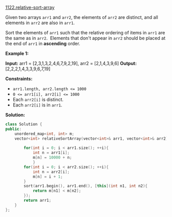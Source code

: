 [1122.relative-sort-array](https://leetcode.com/problems/relative-sort-array/)  

Given two arrays `arr1` and `arr2`, the elements of `arr2` are distinct, and all elements in `arr2` are also in `arr1`.

Sort the elements of `arr1` such that the relative ordering of items in `arr1` are the same as in `arr2`.  Elements that don't appear in `arr2` should be placed at the end of `arr1` in **ascending** order.

**Example 1:**

**Input:** arr1 = \[2,3,1,3,2,4,6,7,9,2,19\], arr2 = \[2,1,4,3,9,6\]
**Output:** \[2,2,2,1,4,3,3,9,6,7,19\]

**Constraints:**

*   `arr1.length, arr2.length <= 1000`
*   `0 <= arr1[i], arr2[i] <= 1000`
*   Each `arr2[i]` is distinct.
*   Each `arr2[i]` is in `arr1`.  



**Solution:**  

```cpp
class Solution {
public:
    unordered_map<int, int> m;
    vector<int> relativeSortArray(vector<int>& arr1, vector<int>& arr2) {
        
        for(int i = 0; i < arr1.size(); ++i){
            int n = arr1[i];
            m[n] = 10000 + n;
            }
        for(int i = 0; i < arr2.size(); ++i){
            int n = arr2[i];
            m[n] = i + 1;
        }
        sort(arr1.begin(), arr1.end(), [this](int n1, int n2){
            return m[n1] < m[n2];
        });
        return arr1;
    }
};
```
      